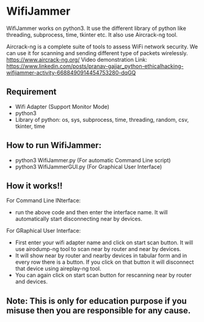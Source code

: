 # WifiJammer

WifiJammer works on python3. It use the different library of python like threading, subprocess, time, tkinter etc. It also use Aircrack-ng tool.

Aircrack-ng is a complete suite of tools to assess WiFi network security. We can use it for scanning and sending different type of packets wirelessly. https://www.aircrack-ng.org/
Video demonstration Link: https://www.linkedin.com/posts/pranav-gajjar_python-ethicalhacking-wifijammer-activity-6688490914454753280-dqGQ

## Requirement 
* Wifi Adapter (Support Monitor Mode)
* python3
* Library of python: os, sys, subprocess, time, threading, random, csv, tkinter, time

## How to run WifiJammer:
* python3 WifiJammer.py (For automatic Command Line script)
* python3 WifiJammerGUI.py (For Graphical User Interface)

## How it works!!

For Command Line INterface:
* run the above code and then enter the interface name. It will automatically start disconnecting near by devices.

For GRaphical User Interface:
* First enter your wifi adapter name and click on start scan button. It will use airodump-ng tool to scan near by router and near by devices.
* It will show near by router and nearby devices in tabular form and in every row there is a button. If you click on that button it will disconnect that device using aireplay-ng tool.
* You can again click on start scan button for rescanning near by router and devices.

## Note: This is only for education purpose if you misuse then you are responsible for any cause.
